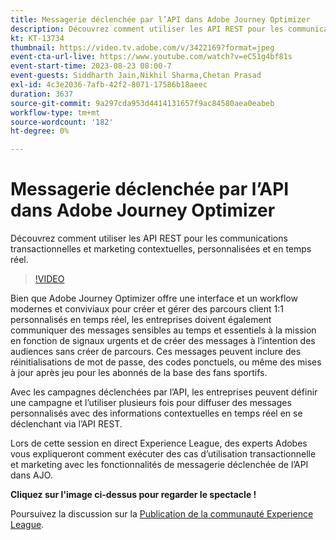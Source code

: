 ```yaml
---
title: Messagerie déclenchée par l’API dans Adobe Journey Optimizer
description: Découvrez comment utiliser les API REST pour les communications transactionnelles et marketing contextuelles, personnalisées et en temps réel.
kt: KT-13734
thumbnail: https://video.tv.adobe.com/v/3422169?format=jpeg
event-cta-url-live: https://www.youtube.com/watch?v=eC51g4bf81s
event-start-time: 2023-08-23 08:00-7
event-guests: Siddharth Jain,Nikhil Sharma,Chetan Prasad
exl-id: 4c3e2036-7afb-42f2-8071-17586b18aeec
duration: 3637
source-git-commit: 9a297cda953d4414131657f9ac84580aea0eabeb
workflow-type: tm+mt
source-wordcount: '182'
ht-degree: 0%

---
```


# Messagerie déclenchée par l’API dans Adobe Journey Optimizer

Découvrez comment utiliser les API REST pour les communications transactionnelles et marketing contextuelles, personnalisées et en temps réel.

>[!VIDEO](https://video.tv.adobe.com/v/3422169/?learn=on)

Bien que Adobe Journey Optimizer offre une interface et un workflow modernes et conviviaux pour créer et gérer des parcours client 1:1 personnalisés en temps réel, les entreprises doivent également communiquer des messages sensibles au temps et essentiels à la mission en fonction de signaux urgents et de créer des messages à l’intention des audiences sans créer de parcours. Ces messages peuvent inclure des réinitialisations de mot de passe, des codes ponctuels, ou même des mises à jour après jeu pour les abonnés de la base des fans sportifs.

Avec les campagnes déclenchées par l’API, les entreprises peuvent définir une campagne et l’utiliser plusieurs fois pour diffuser des messages personnalisés avec des informations contextuelles en temps réel en se déclenchant via l’API REST.

Lors de cette session en direct Experience League, des experts Adobes vous expliqueront comment exécuter des cas d’utilisation transactionnelle et marketing avec les fonctionnalités de messagerie déclenchée de l’API dans AJO.

**Cliquez sur l&#39;image ci-dessus pour regarder le spectacle !**

Poursuivez la discussion sur la [Publication de la communauté Experience League](https://experienceleaguecommunities.adobe.com/t5/journey-optimizer-discussions/experience-league-live-post-session-discussion-api-triggered/m-p/614273#M132).
